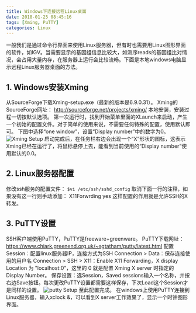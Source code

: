 ```yaml
---
title: Windows下连接远程Linux桌面
date: 2018-01-25 08:45:16
tags: [Xming, PuTTY]
categories: Linux
---
```

一般我们是通过命令行界面来使用Linux服务器，但有时也需要用Linux图形界面的软件，如IGV。当需要显示的基因组信息比较大，如测序reads的基因组比对情况，会占用大量内存，在服务器上运行会比较流畅。下面是本地windows电脑显示远程Linux服务器桌面的方法。
<!--more-->
## 1. Windows安装Xming
从SourceForge下载Xming-setup.exe（最新的版本是6.9.0.31）。
Xming的SourceForge网址： http://sourceforge.net/projects/xming/
本地安装，安装过程一切按默认选项。
第一次运行时，找到开始菜单里面的XLaunch来启动，产生一个初始的配置文件。对于简单的使用来说，不需要任何特殊的配置，使用默认即可。 
下图中选择“one window”，设置“Display number”中的数字为0。
![Xming Setup](https://raw.githubusercontent.com/adong77/LIGENE/master/imageBed/Xming.png)
  启动完成后，在任务栏右边会出现一个“X”形状的图标，这表示Xming已经在运行了，将鼠标悬停上去，能看到当前使用的“Display number”使用默认的0.0。

## 2. Linux服务器配置
 修改ssh服务的配置文件：
` $vi /etc/ssh/sshd_config ` 
取消下面一行的注释，如果没有这一行则手动添加： 
X11Forwrding yes 
这样配置的作用就是允许SSH的X转发。

## 3. PuTTY设置
SSH客户端使用PuTTY，PuTTY是freeware+greenware。
PuTTY下载网址：https://www.chiark.greenend.org.uk/~sgtatham/putty/latest.html
配置 Session：配置linux服务器IP，连接方式为SSH
Connection > Data：保存连接使用的用户名
Connection > SSH > X11：Enable X11 Forwarding，X display Location 为 "localhost:0"，这里的 0 就是配置 Xming X server 时指定的 Display Number。
保存设置：选Session，Saved sessions输入一个名称，并按右边Save按钮。每次更改PuTTY设置都需要这样保存，下次Load这个Session才是同样的设置。
![putty Setup](https://raw.githubusercontent.com/adong77/LIGENE/master/imageBed/putty.png)
 至此配置完成。
在windows上使用PuTTY连接到Linux服务器，输入xclock &，可以看到X server工作效果了，显示一个时钟图形界面。
